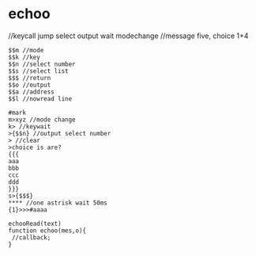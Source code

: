 # echoo

//keycall jump select output wait modechange
//message five, choice 1+4
```
$$m //mode
$$k //key
$$n //select number
$$s //select list
$$$ //return
$$o //output
$$a //address
$$l //nowread line

#mark
m>xyz //mode change
k> //keywait
>{$$n} //output select number
> //clear
>choice is are?
{{{
aaa
bbb
ccc
ddd
}}}
s>{$$$}
**** //one astrisk wait 50ms
{1}>>>#aaaa
```

```
echooRead(text)
function echoo(mes,o){
 //callback;
}
```
